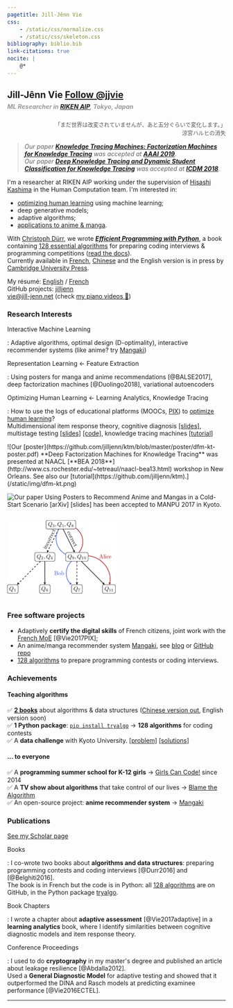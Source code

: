 ```yaml
---
pagetitle: Jill-Jênn Vie
css:
    - /static/css/normalize.css
    - /static/css/skeleton.css
bibliography: biblio.bib
link-citations: true
nocite: |
    @*
---
```

<div class="container">

## Jill-Jênn Vie <a class="twitter-follow-button" href="https://twitter.com/jjvie" data-show-count="false">Follow \@jjvie</a>
<script async src="https://platform.twitter.com/widgets.js" charset="utf-8"></script> 

##### <span style="color: #999; margin-top: -1em; display: block">ML Researcher in [RIKEN AIP](https://aip.riken.jp), Tokyo, Japan</span>

<span style="text-align: right; display: block; color: #555; font-size: 0.9em" onmouseover="this.innerHTML='“The world hasn\'t experienced alterations yet, but it will change in about five minutes.”&lt;br /&gt;&lt;em&gt;The Disparition of Haruhi Suzumiya&lt;/em&gt;'" onmouseout="this.innerHTML='「&lt;span&gt;&lt;span class=&quote;ww&quote;&gt;まだ&lt;/span&gt;&lt;span class=&quote;ww&quote;&gt;世界は&lt;/span&gt;&lt;span class=&quote;ww&quote;&gt;改変されていませんが、&lt;/span&gt;&lt;span class=&quote;ww&quote;&gt;あと&lt;/span&gt;&lt;span class=&quote;ww&quote;&gt;五&lt;/span&gt;&lt;span class=&quote;ww&quote;&gt;分&lt;/span&gt;&lt;span class=&quote;ww&quote;&gt;ぐらいで&lt;/span&gt;&lt;span class=&quote;ww&quote;&gt;変化します。&lt;/span&gt;&lt;/span&gt;」&lt;br /&gt;涼宮ハルヒの消失'">「<span><span class="ww">まだ</span><span class="ww">世界は</span><span class="ww">改変されていませんが、</span><span class="ww">あと</span><span class="ww">五</span><span class="ww">分</span><span class="ww">ぐらいで</span><span class="ww">変化します。</span></span>」<br />涼宮ハルヒの消失</span>

> *Our paper [**Knowledge Tracing Machines: Factorization Machines for Knowledge Tracing**](#ref-KTM2019) was accepted at [**AAAI 2019**](https://aaai.org/Conferences/AAAI-19/).*  
> *Our paper [**Deep Knowledge Tracing and Dynamic Student Classification for Knowledge Tracing**](#ref-Minn2018) was accepted at [**ICDM 2018**](http://icdm2018.org).*  

I'm a researcher at RIKEN AIP working under the supervision of [Hisashi Kashima](http://www.geocities.co.jp/kashi_pong/index_e.html) in the Human Computation team. I'm interested in:

- [optimizing human learning](https://humanlearn.io) using machine learning;
- deep generative models;
- adaptive algorithms;
- [applications to anime & manga](http://research.mangaki.fr/2018/07/15/ai-for-manga-and-anime/).

With [Christoph Dürr](http://www-desir.lip6.fr/~durrc/), we wrote [***Efficient Programming with Python***](http://tryalgo.org/book/), a book containing [128 essential algorithms](http://tryalgo.org/code/) for preparing coding interviews & programming competitions ([read the docs](/tryalgo/)).  
Currently available in [French](http://www.amazon.fr/gp/product/2340010055/ref=as_li_tl?ie=UTF8&camp=1642&creative=19458&creativeASIN=2340010055&linkCode=as2&tag=mangaki-21), [Chinese](https://book.douban.com/subject/30210075/) and the English version is in press by [Cambridge University Press](https://www.cambridge.org).

My résumé: [English](http://jill-jenn.net/résumé.pdf) / [French](http://jill-jenn.net)  
GitHub projects: [jilljenn](https://github.com/jilljenn/)  
[vie@jill-jenn.net](mailto:vie@jill-jenn.net) (check [my piano videos 🎹](https://www.youtube.com/user/Xnihpsel))

### Research Interests

Interactive Machine Learning

:   Adaptive algorithms, optimal design (D-optimality), interactive recommender systems (like anime? try [Mangaki](https://mangaki.fr))

Representation Learning ← Feature Extraction

:   Using posters for manga and anime recommendations [@BALSE2017], deep factorization machines [@Duolingo2018], variational autoencoders

Optimizing Human Learning ← Learning Analytics, Knowledge Tracing

:   How to use the logs of educational platforms (MOOCs, [PIX](https://pix.beta.gouv.fr)) to [optimize human learning](https://humanlearn.io)?  
Multidimensional item response theory, cognitive diagnosis [[slides]](http://jill-jenn.net/_static/slides/genma-bsi.pdf), multistage testing [[slides]](http://jill-jenn.net/_static/slides/iacat2017.pdf) [[code]](https://github.com/jilljenn/qna), knowledge tracing machines [[tutorial](https://github.com/jilljenn/ktm)]

<div style="display: flex; flex-flow: row wrap;">
![Our [poster](https://github.com/jilljenn/ktm/blob/master/poster/dfm-kt-poster.pdf) **Deep Factorization Machines for Knowledge Tracing** was presented at NAACL [**BEA 2018**](http://www.cs.rochester.edu/~tetreaul/naacl-bea13.html) workshop in New Orleans. See also our [tutorial](https://github.com/jilljenn/ktm).](/static/img/dfm-kt.png)

![Our [paper](https://arxiv.org/abs/1709.01584) **Using Posters to Recommend Anime and Mangas in a Cold-Start Scenario** [[arXiv]](https://arxiv.org/abs/1709.01584) [[slides]](http://jill-jenn.net/slides/manpu2017.pdf) has been accepted to [**MANPU 2017**](http://manpu2017.imlab.jp) in Kyoto.](/static/img/balse.png)

![Our [article](https://rdcu.be/G30H) **Automated Test Assembly using DPPs for Handling Learner Cold-Start in Large-Scale Assessments** has been accepted in the journal [**IJAIED 2018**](https://rdcu.be/G30H).](/static/img/adaptive.png)
</div>


### Free software projects

- Adaptively **certify the digital skills** of French citizens, joint work with the [French MoE](https://en.wikipedia.org/wiki/Ministry_of_National_Education_(France)) [@Vie2017PIX];
- An anime/manga recommender system [Mangaki](https://mangaki.fr/about/en), see [blog](http://research.mangaki.fr) or [GitHub repo](https://github.com/mangaki/mangaki)
- [128 algorithms](https://github.com/jilljenn/tryalgo) to prepare programming contests or coding interviews.


### Achievements

#### Teaching algorithms

✅ [**2 books**](http://tryalgo.org/book) about algorithms & data structures ([Chinese version out](https://book.douban.com/subject/30210075/), English version soon)  
✅ **1 Python package**: [`pip install tryalgo`](https://github.com/jilljenn/tryalgo/) → **128 algorithms** for coding contests  
✅ A **data challenge** with Kyoto University. [[problem]](http://research.mangaki.fr/2017/07/18/mangaki-data-challenge-en/) [[solutions]](http://research.mangaki.fr/2017/10/08/mangaki-data-challenge-winners-en/)

#### … to everyone

✅ A **programming summer school for K-12 girls** → [Girls Can Code!](https://gcc.prologin.org) since 2014  
✅ A **TV show about algorithms** that take control of our lives → [Blame the Algorithm](http://fautealgo.fr)  
✅ An open-source project: **anime recommender system** → [Mangaki](https://github.com/mangaki/mangaki/)  


### Publications

[See my Scholar page](https://scholar.google.com/citations?hl=en&user=7oCGHIMAAAAJ)

Books

:   I co-wrote two books about **algorithms and data structures**: preparing programming contests and coding interviews [@Durr2016] and [@Belghiti2016].  
The book is in French but the code is in Python: all [128 algorithms](https://github.com/jilljenn/tryalgo/) are on GitHub, in the Python package [tryalgo](https://pypi.python.org/pypi/tryalgo/1.2.2).

Book Chapters

:   I wrote a chapter about **adaptive assessment** [@Vie2017adaptive] in a **learning analytics** book, where I identify similarities between cognitive diagnostic models and item response theory.

Conference Proceedings

:   I used to do **cryptography** in my master's degree and published an article about leakage resilience [@Abdalla2012].  
Used a **General Diagnostic Model** for adaptive testing and showed that it outperformed the DINA and Rasch models at predicting examinee performance [@Vie2016ECTEL].

---
</div>